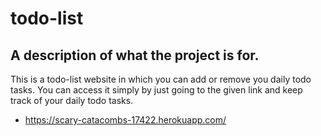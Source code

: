 # todo-list
## A description of what the project is for.
This is a todo-list website in which you can add or remove you daily todo tasks.
You can access it simply by just going to the given link and keep track of your daily todo tasks.
* https://scary-catacombs-17422.herokuapp.com/
